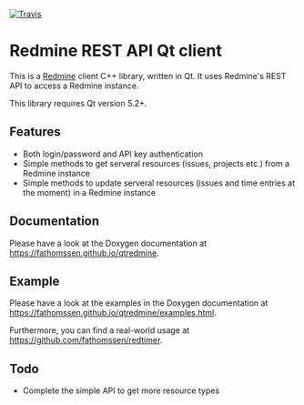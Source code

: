 [![Travis](https://travis-ci.org/fathomssen/qtredmine.svg?branch=master)](https://travis-ci.org/fathomssen/qtredmine)

Redmine REST API Qt client
==========================

This is a [Redmine](http://redmine.org) client C++ library, written in Qt. It uses Redmine's REST API to
access a Redmine instance.

This library requires Qt version 5.2+.

Features
--------
* Both login/password and API key authentication
* Simple methods to get serveral resources (issues, projects etc.) from a Redmine instance
* Simple methods to update serveral resources (issues and time entries at the moment) in a Redmine instance

Documentation
-------------
Please have a look at the Doxygen documentation at
https://fathomssen.github.io/qtredmine.

Example
-------
Please have a look at the examples in the Doxygen documentation at
https://fathomssen.github.io/qtredmine/examples.html.

Furthermore, you can find a real-world usage at https://github.com/fathomssen/redtimer.

Todo
----
* Complete the simple API to get more resource types
